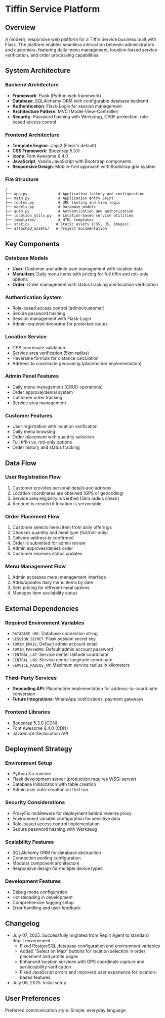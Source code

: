 # Tiffin Service Platform

## Overview

A modern, responsive web platform for a Tiffin Service business built with Flask. The platform enables seamless interaction between administrators and customers, featuring daily menu management, location-based service verification, and order processing capabilities.

## System Architecture

### Backend Architecture
- **Framework**: Flask (Python web framework)
- **Database**: SQLAlchemy ORM with configurable database backend
- **Authentication**: Flask-Login for session management
- **Architecture Pattern**: MVC (Model-View-Controller)
- **Security**: Password hashing with Werkzeug, CSRF protection, role-based access control

### Frontend Architecture
- **Template Engine**: Jinja2 (Flask's default)
- **CSS Framework**: Bootstrap 5.3.0
- **Icons**: Font Awesome 6.4.0
- **JavaScript**: Vanilla JavaScript with Bootstrap components
- **Responsive Design**: Mobile-first approach with Bootstrap grid system

### File Structure
```
/
├── app.py              # Application factory and configuration
├── main.py             # Application entry point
├── routes.py           # URL routing and view logic
├── models.py           # Database models
├── auth.py             # Authentication and authorization
├── location_utils.py   # Location-based service utilities
├── templates/          # HTML templates
├── static/            # Static assets (CSS, JS, images)
└── attached_assets/   # Project documentation
```

## Key Components

### Database Models
- **User**: Customer and admin user management with location data
- **MenuItem**: Daily menu items with pricing for full tiffin and roti-only options
- **Order**: Order management with status tracking and location verification

### Authentication System
- Role-based access control (admin/customer)
- Secure password hashing
- Session management with Flask-Login
- Admin-required decorator for protected routes

### Location Service
- GPS coordinate validation
- Service area verification (5km radius)
- Haversine formula for distance calculation
- Address to coordinate geocoding (placeholder implementation)

### Admin Panel Features
- Daily menu management (CRUD operations)
- Order approval/denial system
- Customer order tracking
- Service area management

### Customer Features
- User registration with location verification
- Daily menu browsing
- Order placement with quantity selection
- Full tiffin vs. roti-only options
- Order history and status tracking

## Data Flow

### User Registration Flow
1. Customer provides personal details and address
2. Location coordinates are obtained (GPS or geocoding)
3. Service area eligibility is verified (5km radius check)
4. Account is created if location is serviceable

### Order Placement Flow
1. Customer selects menu item from daily offerings
2. Chooses quantity and meal type (full/roti-only)
3. Delivery address is confirmed
4. Order is submitted for admin review
5. Admin approves/denies order
6. Customer receives status updates

### Menu Management Flow
1. Admin accesses menu management interface
2. Adds/updates daily menu items by date
3. Sets pricing for different meal options
4. Manages item availability status

## External Dependencies

### Required Environment Variables
- `DATABASE_URL`: Database connection string
- `SESSION_SECRET`: Flask session secret key
- `ADMIN_EMAIL`: Default admin account email
- `ADMIN_PASSWORD`: Default admin account password
- `CENTRAL_LAT`: Service center latitude coordinate
- `CENTRAL_LNG`: Service center longitude coordinate
- `SERVICE_RADIUS_KM`: Maximum service radius in kilometers

### Third-Party Services
- **Geocoding API**: Placeholder implementation for address-to-coordinate conversion
- **Future Integrations**: WhatsApp notifications, payment gateways

### Frontend Libraries
- Bootstrap 5.3.0 (CDN)
- Font Awesome 6.4.0 (CDN)
- JavaScript Geolocation API

## Deployment Strategy

### Environment Setup
- Python 3.x runtime
- Flask development server (production requires WSGI server)
- Database initialization with table creation
- Admin user auto-creation on first run

### Security Considerations
- ProxyFix middleware for deployment behind reverse proxy
- Environment variable configuration for sensitive data
- Role-based access control implementation
- Secure password hashing with Werkzeug

### Scalability Features
- SQLAlchemy ORM for database abstraction
- Connection pooling configuration
- Modular component architecture
- Responsive design for multiple device types

### Development Features
- Debug mode configuration
- Hot reloading in development
- Comprehensive logging setup
- Error handling and user feedback

## Changelog
- July 07, 2025. Successfully migrated from Replit Agent to standard Replit environment
  - Fixed PostgreSQL database configuration and environment variables
  - Added "Select on Map" buttons for location selection in order placement and profile pages
  - Enhanced location services with GPS coordinate capture and serviceability verification
  - Fixed JavaScript errors and improved user experience for location-based features
- July 06, 2025. Initial setup

## User Preferences

Preferred communication style: Simple, everyday language.